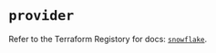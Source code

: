 # `provider`

Refer to the Terraform Registory for docs: [`snowflake`](https://registry.terraform.io/providers/snowflake-labs/snowflake/0.70.0/docs).
